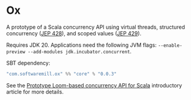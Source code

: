 # Ox

A prototype of a Scala concurrency API using virtual threads, structured concurrency ([JEP 428](https://openjdk.org/jeps/428)), 
and scoped values ([JEP 429](https://openjdk.org/jeps/429)). 

Requires JDK 20. Applications need the following JVM flags: `--enable-preview --add-modules jdk.incubator.concurrent`.

SBT dependency:

```scala
"com.softwaremill.ox" %% "core" % "0.0.3"
```

See the [Prototype Loom-based concurrency API for Scala](https://softwaremill.com/prototype-loom-based-concurrency-api-for-scala/) introductory article for more details.
